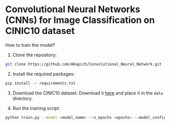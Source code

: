 # Convolutional Neural Networks (CNNs) for Image Classification on CINIC10 dataset

How to train the model?

1. Clone the repository:
```bash
git clone https://github.com/AKapich/Convolutional_Neural_Network.git
```

2. Install the required packages:
```bash
pip install -r requirements.txt
```

3. Download the CINIC10 dataset:
Download it [here](https://www.kaggle.com/datasets/mengcius/cinic10) and place it in the `data` directory.

4. Run the training script:
```bash
python train.py --model <model_name> --n_epochs <epochs> --model_config <model_config> 
```

